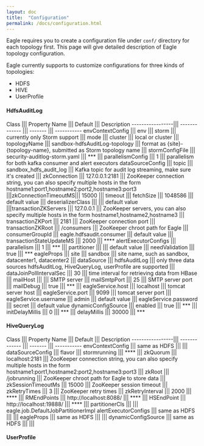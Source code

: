 ```yaml
---
layout: doc
title:  "Configuration"
permalink: /docs/configuration.html
---
```


Eagle requires you to create a configuration file under `conf/` directory for each topology first. This page will give detailed
description of Eagle topology configuration.

Eagle currently supports to customize configurations for three kinds of topologies:

* HDFS
* HIVE
* UserProfile


#### HdfsAuditLog

 Class            ||| Property Name      ||| Default             ||| Description
 -----------------||| -------------      ||| -------             ||| -----------
 envContextConfig |||   env              ||| storm               ||| currently only Storm support
                  |||   mode             ||| cluster             ||| local or cluster
                  |||   topologyName     ||| sandbox-hdfsAuditLog-topology      ||| format as {site}-{topology-name}, submitted as Storm topology name
                  |||   stormConfigFile            ||| security-auditlog-storm.yaml       ||| ***
                  |||  parallelismConfig          ||| 1                 ||| parallelism for both kafka consumer and alert executors
dataSourceConfig  |||  topic              ||| sandbox_hdfs_audit_log      ||| Kafka topic for audit log streaming, make sure it's created
                  ||| zkConnection        ||| 127.0.0.1:2181              ||| ZooKeeper connection string, you can also specify multiple hosts in the form hostname1:port1,hostname2:port2,hostname3:port3
                  |||zkConnectionTimeoutMS||| 15000                       ||| timeout
                  |||   fetchSize         ||| 1048586                     ||| default value
                  |||   deserializerClass |||                             ||| default value
                  |||transactionZKServers ||| 127.0.0.1                   ||| ZooKeeper servers, you can also specify multiple hosts in the form hostname1,hostname2,hostname3
                  ||| transactionZKPort   ||| 2181                        ||| ZooKeeper connection port
                  |||   transactionZKRoot ||| /consumers                  ||| ZooKeeper chroot path for Eagle
                  ||| consumerGroupId     ||| eagle.hdfsaudit.consumer    ||| default value
                  ||| transactionStateUpdateMS ||| 2000           ||| ****
alertExecutorConfigs ||| parallelism                 ||| 1                   ||| ***
 |||   partitioner                 |||    ||| default value
 |||   needValidation              ||| true        ||| ***
 eagleProps  ||| site                        ||| sandbox        ||| site name, such as sandbox, datacenter1, datacenter2
 |||   dataSource                 ||| hdfsAuditLog        ||| only three data sources hdfsAuditLog, HiveQueryLog, userProfile are supported
 |||   dataJoinPollIntervalSec    ||| 30        ||| time interval for retrieving data from HBase
 |||   mailHost                   |||           ||| SMTP server
 |||   mailSmtpPort               ||| 25        ||| SMTP server port
 |||   mailDebug                 ||| true       ||| ***
 |||   eagleService.host          ||| localhost   |||  tomcat server host
 |||   eagleService.port          |||  9099       ||| tomcat server port
 |||   eagleService.username      ||| admin       ||| default value
 |||   eagleService.password      ||| secret      ||| default value
 dynamicConfigSource ||| enabled  ||| true       ||| ***
 |||   initDelayMillis             ||| 0       |||  ***
 |||   delayMillis                 ||| 30000   ||| ***


#### HiveQueryLog

 Class            ||| Property Name      ||| Default             ||| Description
 -----------------||| -------------      ||| -------             ||| -----------
 envContextConfig |||  same as HDFS      |||                     |||
 dataSourceConfig |||  flavor            ||| stormrunning        ||| ****
 |||   zkQuorum                   ||| localhost:2181                     ||| ZooKeeper connection string,  you can also specify multiple hosts in the form hostname1:port1,hostname2:port2,hostname3:port3
 |||   zkRoot                     ||| /jobrunning                        ||| ZooKeeper chroot path for Eagle to store data
 |||   zkSessionTimeoutMs         ||| 15000                              ||| ZooKeeper session timeout
 |||   zkRetryTimes               ||| 3                                  ||| ZooKeeper retry times
 |||   zkRetryInterval            ||| 2000                               ||| ****
 |||   RMEndPoints                ||| http://localhost:8088/             ||| ****
 |||   HSEndPoint                 ||| http://localhost:19888/            ||| ****
 |||   partitionerCls             |||    ||| eagle.job.DefaultJobPartitionerImpl
 alertExecutorConfigs ||| same as HDFS      |||                     |||
 eagleProps           ||| same as HDFS      |||                     |||
 dynamicConfigSource  ||| same as HDFS      |||                     |||


#### UserProfile
